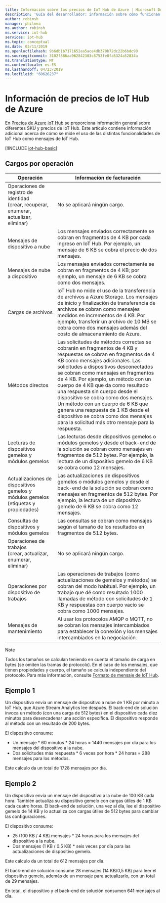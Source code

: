 ```yaml
---
title: Información sobre los precios de IoT Hub de Azure | Microsoft Docs
description: 'Guía del desarrollador: información sobre cómo funcionan los precios y la medición con IoT Hub (se incluyen ejemplos).'
author: robinsh
manager: philmea
ms.author: robinsh
ms.service: iot-hub
services: iot-hub
ms.topic: conceptual
ms.date: 03/11/2019
ms.openlocfilehash: 9b6db1b7171652ea5ace4db370b72dc22b6bdc90
ms.sourcegitcommit: 3102f886aa962842303c8753fe8fa5324a52834a
ms.translationtype: MT
ms.contentlocale: es-ES
ms.lasthandoff: 04/23/2019
ms.locfileid: "60626237"
---
```

# <a name="azure-iot-hub-pricing-information"></a>Información de precios de IoT Hub de Azure

En [Precios de Azure IoT Hub](https://azure.microsoft.com/pricing/details/iot-hub) se proporciona información general sobre diferentes SKU y precios de IoT Hub. Este artículo contiene información adicional acerca de cómo se mide el uso de las distintas funcionalidades de IoT Hub como mensajes de IoT Hub.

[!INCLUDE [iot-hub-basic](../../includes/iot-hub-basic-partial.md)]

## <a name="charges-per-operation"></a>Cargos por operación

| Operación | Información de facturación | 
| --------- | ------------------- |
| Operaciones de registro de identidad <br/> (crear, recuperar, enumerar, actualizar, eliminar) | No se aplicará ningún cargo. |
| Mensajes de dispositivo a nube | Los mensajes enviados correctamente se cobran en fragmentos de 4 KB por cada ingreso en IoT Hub. Por ejemplo, un mensaje de 6 KB se cobra el precio de dos mensajes. |
| Mensajes de nube a dispositivo | Los mensajes enviados correctamente se cobran en fragmentos de 4 KB; por ejemplo, un mensaje de 6 KB se cobra como dos mensajes. |
| Cargas de archivos | IoT Hub no mide el uso de la transferencia de archivos a Azure Storage. Los mensajes de inicio y finalización de transferencia de archivos se cobran como mensajes medidos en incrementos de 4 KB. Por ejemplo, transferir un archivo de 10 MB se cobra como dos mensajes además del costo de almacenamiento de Azure. |
| Métodos directos | Las solicitudes de métodos correctas se cobrarán en fragmentos de 4 KB y respuestas se cobran en fragmentos de 4 KB como mensajes adicionales. Las solicitudes a dispositivos desconectados se cobran como mensajes en fragmentos de 4 KB. Por ejemplo, un método con un cuerpo de 4 KB que da como resultado una respuesta sin cuerpo desde el dispositivo se cobra como dos mensajes. Un método con un cuerpo de 6 KB que genera una respuesta de 1 KB desde el dispositivo se cobra como dos mensajes para la solicitud más otro mensaje para la respuesta. |
| Lecturas de dispositivos gemelos y módulos gemelos | Las lecturas desde dispositivos gemelos o módulos gemelos y desde el back-end de la solución se cobran como mensajes en fragmentos de 512 bytes. Por ejemplo, la lectura de un dispositivo gemelo de 6 KB se cobra como 12 mensajes. |
| Actualizaciones de dispositivos gemelos y módulos gemelos (etiquetas y propiedades) | Las actualizaciones de dispositivos gemelos o módulos gemelos y desde el back-end de la solución se cobran como mensajes en fragmentos de 512 bytes. Por ejemplo, la lectura de un dispositivo gemelo de 6 KB se cobra como 12 mensajes. |
| Consultas de dispositivos y módulos gemelos | Las consultas se cobran como mensajes según el tamaño de los resultados en fragmentos de 512 bytes. |
| Operaciones de trabajos <br/> (crear, actualizar, enumerar, eliminar) | No se aplicará ningún cargo. |
| Operaciones por dispositivo de trabajos | Las operaciones de trabajos (como actualizaciones de gemelos y métodos) se cobran del modo habitual. Por ejemplo, un trabajo que dé como resultado 1000 llamadas de método con solicitudes de 1 KB y respuestas con cuerpo vacío se cobra como 1000 mensajes. |
| Mensajes de mantenimiento | Al usar los protocolos AMQP o MQTT, no se cobran los mensajes intercambiados para establecer la conexión y los mensajes intercambiados en la negociación. |

> [!NOTE]
> Todos los tamaños se calculan teniendo en cuenta el tamaño de carga en bytes (se omiten las tramas de protocolo). En el caso de los mensajes, que tienen propiedades y cuerpo, el tamaño se calcula independiente del protocolo. Para más información, consulte [Formato de mensaje de IoT Hub](iot-hub-devguide-messages-construct.md).

## <a name="example-1"></a>Ejemplo 1

Un dispositivo envía un mensaje de dispositivo a nube de 1 KB por minuto a IoT Hub, que Azure Stream Analytics lee después. El back-end de solución invoca un método (con una carga de 512 bytes) en el dispositivo cada diez minutos para desencadenar una acción específica. El dispositivo responde al método con un resultado de 200 bytes.

El dispositivo consume:

* Un mensaje * 60 minutos * 24 horas = 1440 mensajes por día para los mensajes del dispositivo a la nube.
* Dos solicitudes más respuesta * 6 veces por hora * 24 horas = 288 mensajes para los métodos.

Este cálculo da un total de 1728 mensajes por día.

## <a name="example-2"></a>Ejemplo 2

Un dispositivo envía un mensaje del dispositivo a la nube de 100 KB cada hora. También actualiza su dispositivo gemelo con cargas útiles de 1 KB cada cuatro horas. El back-end de solución, una vez al día, lee el dispositivo gemelo de 14 KB y lo actualiza con cargas útiles de 512 bytes para cambiar las configuraciones.

El dispositivo consume:

* 25 (100 KB / 4 KB) mensajes * 24 horas para los mensajes del dispositivo a la nube.
* Dos mensajes (1 KB / 0.5 KB) * seis veces por día para las actualizaciones de dispositivo gemelo.

Este cálculo da un total de 612 mensajes por día.

El back-end de solución consume 28 mensajes (14 KB/0,5 KB) para leer el dispositivo gemelo, además de un mensaje para actualizarlo, con un total de 29 mensajes.

En total, el dispositivo y el back-end de solución consumen 641 mensajes al día.
